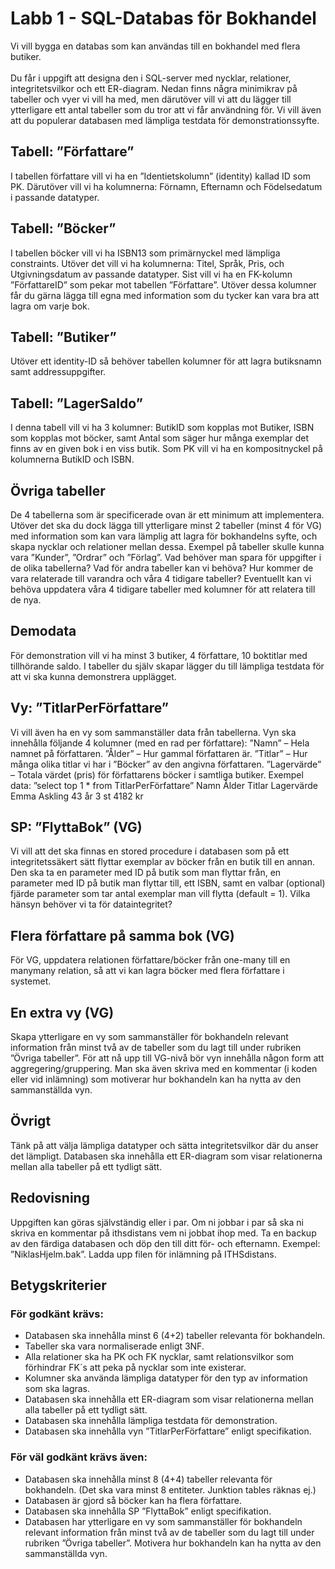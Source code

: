 # Labb 1 - SQL-Databas för Bokhandel

Vi vill bygga en databas som kan användas till en bokhandel med flera butiker.
</br>
</br>
Du får i uppgift att designa den i SQL-server med nycklar, relationer,
integritetsvilkor och ett ER-diagram. Nedan finns några minimikrav på tabeller
och vyer vi vill ha med, men därutöver vill vi att du lägger till ytterligare ett
antal tabeller som du tror att vi får användning för. Vi vill även att du populerar
databasen med lämpliga testdata för demonstrationssyfte.

## Tabell: ”Författare”

I tabellen författare vill vi ha en ”Identietskolumn” (identity) kallad ID som PK.
Därutöver vill vi ha kolumnerna: Förnamn, Efternamn och Födelsedatum i
passande datatyper.

## Tabell: ”Böcker”
I tabellen böcker vill vi ha ISBN13 som primärnyckel med lämpliga constraints.
Utöver det vill vi ha kolumnerna: Titel, Språk, Pris, och Utgivningsdatum av
passande datatyper. Sist vill vi ha en FK-kolumn ”FörfattareID” som pekar mot
tabellen ”Författare”. Utöver dessa kolumner får du gärna lägga till egna med
information som du tycker kan vara bra att lagra om varje bok.

## Tabell: ”Butiker”
Utöver ett identity-ID så behöver tabellen kolumner för att lagra butiksnamn
samt addressuppgifter.


## Tabell: ”LagerSaldo”
I denna tabell vill vi ha 3 kolumner: ButikID som kopplas mot Butiker, ISBN som
kopplas mot böcker, samt Antal som säger hur många exemplar det finns av en
given bok i en viss butik. Som PK vill vi ha en kompositnyckel på kolumnerna
ButikID och ISBN. 


## Övriga tabeller
De 4 tabellerna som är specificerade ovan är ett minimum att implementera.
Utöver det ska du dock lägga till ytterligare minst 2 tabeller (minst 4 för VG)
med information som kan vara lämplig att lagra för bokhandelns syfte, och
skapa nycklar och relationer mellan dessa.
Exempel på tabeller skulle kunna vara ”Kunder”, ”Ordrar” och ”Förlag”. Vad
behöver man spara för uppgifter i de olika tabellerna? Vad för andra tabeller
kan vi behöva? Hur kommer de vara relaterade till varandra och våra 4 tidigare
tabeller? Eventuellt kan vi behöva uppdatera våra 4 tidigare tabeller med
kolumner för att relatera till de nya.

## Demodata
För demonstration vill vi ha minst 3 butiker, 4 författare, 10 boktitlar med
tillhörande saldo. I tabeller du själv skapar lägger du till lämpliga testdata för
att vi ska kunna demonstrera upplägget.

## Vy: ”TitlarPerFörfattare”
Vi vill även ha en vy som sammanställer data från tabellerna. Vyn ska innehålla
följande 4 kolumner (med en rad per författare):
”Namn” – Hela namnet på författaren.
”Ålder” – Hur gammal författaren är.
”Titlar” – Hur många olika titlar vi har i ”Böcker” av den angivna författaren.
”Lagervärde” – Totala värdet (pris) för författarens böcker i samtliga butiker.
Exempel data: ”select top 1 * from TitlarPerFörfattare”
Namn Ålder Titlar Lagervärde
Emma Askling 43 år 3 st 4182 kr 

## SP: ”FlyttaBok” (VG)
Vi vill att det ska finnas en stored procedure i databasen som på ett
integritetssäkert sätt flyttar exemplar av böcker från en butik till en annan. Den
ska ta en parameter med ID på butik som man flyttar från, en parameter med
ID på butik man flyttar till, ett ISBN, samt en valbar (optional) fjärde parameter
som tar antal exemplar man vill flytta (default = 1). Vilka hänsyn behöver vi ta
för dataintegritet?

## Flera författare på samma bok (VG)
För VG, uppdatera relationen författare/böcker från one-many till en manymany relation, så att vi kan lagra böcker med flera författare i systemet.

## En extra vy (VG)
Skapa ytterligare en vy som sammanställer för bokhandeln relevant
information från minst två av de tabeller som du lagt till under rubriken ”Övriga
tabeller”. För att nå upp till VG-nivå bör vyn innehålla någon form att
aggregering/gruppering. Man ska även skriva med en kommentar (i koden eller
vid inlämning) som motiverar hur bokhandeln kan ha nytta av den
sammanställda vyn.

## Övrigt
Tänk på att välja lämpliga datatyper och sätta integritetsvilkor där du anser det
lämpligt. Databasen ska innehålla ett ER-diagram som visar relationerna mellan
alla tabeller på ett tydligt sätt.

## Redovisning
Uppgiften kan göras självständig eller i par. Om ni jobbar i par så ska ni skriva
en kommentar på ithsdistans vem ni jobbat ihop med.
Ta en backup av den färdiga databasen och döp den till ditt för- och efternamn.
Exempel: ”NiklasHjelm.bak”. Ladda upp filen för inlämning på ITHSdistans.

## Betygskriterier
### För godkänt krävs:
* Databasen ska innehålla minst 6 (4+2) tabeller relevanta för bokhandeln.
* Tabeller ska vara normaliserade enligt 3NF.
* Alla relationer ska ha PK och FK nycklar, samt relationsvilkor som
förhindrar FK´s att peka på nycklar som inte existerar.
* Kolumner ska använda lämpliga datatyper för den typ av information
som ska lagras.
* Databasen ska innehålla ett ER-diagram som visar relationerna mellan
alla tabeller på ett tydligt sätt.
* Databasen ska innehålla lämpliga testdata för demonstration.
* Databasen ska innehålla vyn ”TitlarPerFörfattare” enligt specifikation.
### För väl godkänt krävs även:
* Databasen ska innehålla minst 8 (4+4) tabeller relevanta för bokhandeln.
(Det ska vara minst 8 entiteter. Junktion tables räknas ej.)
* Databasen är gjord så böcker kan ha flera författare.
* Databasen ska innehålla SP ”FlyttaBok” enligt specifikation.
* Databasen har ytterligare en vy som sammanställer för bokhandeln
relevant information från minst två av de tabeller som du lagt till under
rubriken ”Övriga tabeller”. Motivera hur bokhandeln kan ha nytta av den
sammanställda vyn.